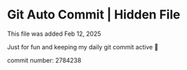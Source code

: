 # Git Auto Commit | Hidden File

This file was added Feb 12, 2025

Just for fun and keeping my daily git commit active 🤪

commit number: 2784238
